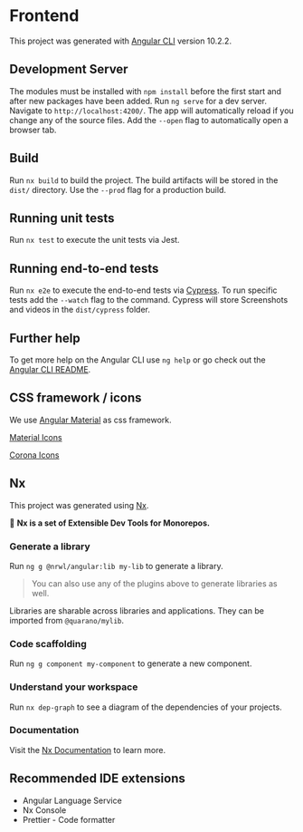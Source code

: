 # Frontend

This project was generated with [Angular CLI](https://github.com/angular/angular-cli) version 10.2.2.

## Development Server

The modules must be installed with `npm install` before the first start and after new packages have been added.
Run `ng serve` for a dev server. Navigate to `http://localhost:4200/`. The app will automatically reload if you change any of the source files.
Add the `--open` flag to automatically open a browser tab.

## Build

Run `nx build` to build the project. The build artifacts will be stored in the `dist/` directory. Use the `--prod` flag for a production build.

## Running unit tests

Run `nx test` to execute the unit tests via Jest.

## Running end-to-end tests

Run `nx e2e` to execute the end-to-end tests via [Cypress](https://www.cypress.io). To run specific tests add the `--watch` flag to the command. Cypress will store Screenshots and videos in the `dist/cypress` folder.

## Further help

To get more help on the Angular CLI use `ng help` or go check out the [Angular CLI README](https://github.com/angular/angular-cli/blob/master/README.md).

## CSS framework / icons

We use [Angular Material](https://v7.material.angular.io) as css framework.

[Material Icons](https://material.io/resources/icons/?style=baseline)

[Corona Icons](https://icon-icons.com/de/pack/Coronavirus/2364)

## Nx

This project was generated using [Nx](https://nx.dev).

🔎 **Nx is a set of Extensible Dev Tools for Monorepos.**

### Generate a library

Run `ng g @nrwl/angular:lib my-lib` to generate a library.

> You can also use any of the plugins above to generate libraries as well.

Libraries are sharable across libraries and applications. They can be imported from `@quarano/mylib`.

### Code scaffolding

Run `ng g component my-component` to generate a new component.

### Understand your workspace

Run `nx dep-graph` to see a diagram of the dependencies of your projects.

### Documentation

Visit the [Nx Documentation](https://nx.dev/angular) to learn more.

## Recommended IDE extensions

- Angular Language Service
- Nx Console
- Prettier - Code formatter
